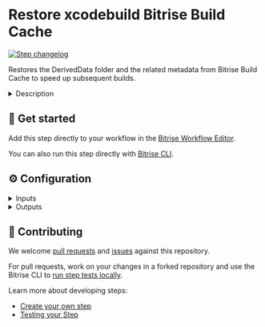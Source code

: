 # Restore xcodebuild Bitrise Build Cache

[![Step changelog](https://shields.io/github.com/bitrise-steplib/bitrise-step-restore-xcodebuild-cache?include_prereleases&label=changelog&color=blueviolet)](https://github.com/bitrise-steplib/bitrise-step-restore-xcodebuild-cache/releases)

Restores the DerivedData folder and the related metadata from Bitrise Build Cache to speed up subsequent builds.

<details>
<summary>Description</summary>

This step is the pair of the [save-xcodebuild-cache step](https://github.com/bitrise-steplib/bitrise-step-save-xcodebuild-cache) and can be used to restore xcodebuild cache archives from the Bitrise Build Cache. 

As xcodebuild only reuses DerivedData if the input files' modification time is the same, the step also restores the modification time of the input files (project files including source code files) from a metadata file stored along the
DerivedData folder. Please use the same build settings as when the cache was saved to ensure the cache can be reused.

NOTE: you need to have an activate Bitrise Build Cache Trial or Subscription for your workspace to use this step.

</details>

## 🧩 Get started

Add this step directly to your workflow in the [Bitrise Workflow Editor](https://devcenter.bitrise.io/steps-and-workflows/steps-and-workflows-index/).

You can also run this step directly with [Bitrise CLI](https://github.com/bitrise-io/bitrise).

## ⚙️ Configuration

<details>
<summary>Inputs</summary>

| Key | Description | Flags | Default |
| --- | --- | --- | --- |
| `project_root_path` | Path to the root folder of the project to be built | required | `.` |
| `cache_key` | The key of the restorable cache archive |  |  |
| `verbose` | Enable logging additional information for troubleshooting | required | `false` |
</details>

<details>
<summary>Outputs</summary>
There are no outputs defined in this step
</details>

## 🙋 Contributing

We welcome [pull requests](https://github.com/bitrise-steplib/bitrise-step-restore-xcodebuild-cache/pulls) and [issues](https://github.com/bitrise-steplib/bitrise-step-restore-xcodebuild-cache/issues) against this repository.

For pull requests, work on your changes in a forked repository and use the Bitrise CLI to [run step tests locally](https://devcenter.bitrise.io/bitrise-cli/run-your-first-build/).

Learn more about developing steps:

- [Create your own step](https://devcenter.bitrise.io/contributors/create-your-own-step/)
- [Testing your Step](https://devcenter.bitrise.io/contributors/testing-and-versioning-your-steps/)
